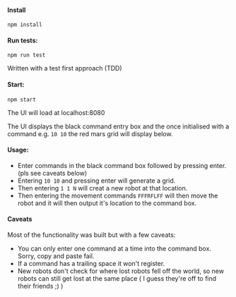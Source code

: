 #### Install 
```
npm install
```

#### Run tests:
```
npm run test
```
Written with a test first approach (TDD)

#### Start:
```
npm start
```
The UI will load at localhost:8080  

The UI displays the black command entry box and the once initialised with a command e.g. `10 10` the red mars grid will display below.

#### Usage:

- Enter commands in the black command box followed by pressing enter. (pls see caveats below)
- Entering `10 10` and pressing enter will generate a grid.
- Then entering `1 1 N` will creat a new robot at that location.
- Then entering the movement commands `FFFRFLFF` will then move the robot and it will then output it's location to the command box.

#### Caveats

Most of the functionality was built but with a few caveats: 
  - You can only enter one command at a time into the command box. Sorry, copy and paste fail.
  - If a command has a trailing space it won't register.
  - New robots don't check for where lost robots fell off the world, so new robots can still get lost at the same place 
  ( I guess they're off to find their friends ;) )